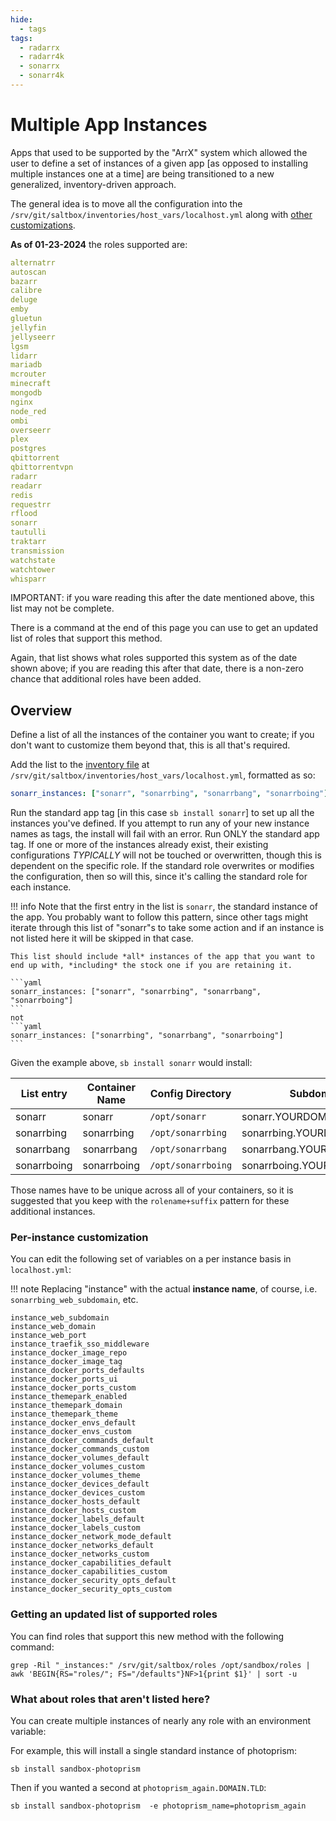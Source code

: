 ```yaml
---
hide:
  - tags
tags:
  - radarrx
  - radarr4k
  - sonarrx
  - sonarr4k
---
```


# Multiple App Instances

Apps that used to be supported by the "ArrX" system which allowed the user to define a set of instances of a given app [as opposed to installing multiple instances one at a time] are being transitioned to a new generalized, inventory-driven approach.

The general idea is to move all the configuration into the `/srv/git/saltbox/inventories/host_vars/localhost.yml` along with [other customizations](../saltbox/inventory/index.md).

**As of 01-23-2024** the roles supported are:

```yaml
alternatrr
autoscan
bazarr
calibre
deluge
emby
gluetun
jellyfin
jellyseerr
lgsm
lidarr
mariadb
mcrouter
minecraft
mongodb
nginx
node_red
ombi
overseerr
plex
postgres
qbittorrent
qbittorrentvpn
radarr
readarr
redis
requestrr
rflood
sonarr
tautulli
traktarr
transmission
watchstate
watchtower
whisparr
```

IMPORTANT: if you ware reading this after the date mentioned above, this list may not be complete.

There is a command at the end of this page you can use to get an updated list of roles that support this method.

Again, that list shows what roles supported this system as of the date shown above; if you are reading this after that date, there is a non-zero chance that additional roles have been added.

## Overview

Define a list of all the instances of the container you want to create; if you don't want to customize them beyond that, this is all that's required.

Add the list to the [inventory file](../saltbox/inventory/index.md) at `/srv/git/saltbox/inventories/host_vars/localhost.yml`, formatted as so:

```yaml
sonarr_instances: ["sonarr", "sonarrbing", "sonarrbang", "sonarrboing"]
```

Run the standard app tag [in this case `sb install sonarr`] to set up all the instances you've defined.  If you attempt to run any of your new instance names as tags, the install will fail with an error.  Run ONLY the standard app tag.  If one or more of the instances already exist, their existing configurations *TYPICALLY* will not be touched or overwritten, though this is dependent on the specific role.  If the standard role overwrites or modifies the configuration, then so will this, since it's calling the standard role for each instance.

!!! info
    Note that the first entry in the list is `sonarr`, the standard instance of the app.  You probably want to follow this pattern, since other tags might iterate through this list of "sonarr"s to take some action and if an instance is not listed here it will be skipped in that case.

    This list should include *all* instances of the app that you want to end up with, *including* the stock one if you are retaining it.

    ```yaml
    sonarr_instances: ["sonarr", "sonarrbing", "sonarrbang", "sonarrboing"]
    ```
    not
    ```yaml
    sonarr_instances: ["sonarrbing", "sonarrbang", "sonarrboing"]
    ```

Given the example above, `sb install sonarr` would install:

| List entry    | Container Name | Config Directory   | Subdomain                    |
| ------------- | -------------- | ------------------ | ---------------------------- |
| sonarr        | sonarr         | `/opt/sonarr`      | sonarr.YOURDOMAIN.TLD        |
| sonarrbing    | sonarrbing     | `/opt/sonarrbing`  | sonarrbing.YOURDOMAIN.TLD    |
| sonarrbang    | sonarrbang     | `/opt/sonarrbang`  | sonarrbang.YOURDOMAIN.TLD    |
| sonarrboing   | sonarrboing    | `/opt/sonarrboing` | sonarrboing.YOURDOMAIN.TLD   |

Those names have to be unique across all of your containers, so it is suggested that you keep with the `rolename+suffix` pattern for these additional instances.

### Per-instance customization

You can edit the following set of variables on a per instance basis in `localhost.yml`:

!!! note
    Replacing "instance" with the actual **instance name**, of course, i.e. `sonarrbing_web_subdomain`, etc.

```text
instance_web_subdomain
instance_web_domain
instance_web_port
instance_traefik_sso_middleware
instance_docker_image_repo
instance_docker_image_tag
instance_docker_ports_defaults
instance_docker_ports_ui
instance_docker_ports_custom
instance_themepark_enabled
instance_themepark_domain
instance_themepark_theme
instance_docker_envs_default
instance_docker_envs_custom
instance_docker_commands_default
instance_docker_commands_custom
instance_docker_volumes_default
instance_docker_volumes_custom
instance_docker_volumes_theme
instance_docker_devices_default
instance_docker_devices_custom
instance_docker_hosts_default
instance_docker_hosts_custom
instance_docker_labels_default
instance_docker_labels_custom
instance_docker_network_mode_default
instance_docker_networks_default
instance_docker_networks_custom
instance_docker_capabilities_default
instance_docker_capabilities_custom
instance_docker_security_opts_default
instance_docker_security_opts_custom
```

### Getting an updated list of supported roles

You can find roles that support this new method with the following command:

```shell
grep -Ril "_instances:" /srv/git/saltbox/roles /opt/sandbox/roles | awk 'BEGIN{RS="roles/"; FS="/defaults"}NF>1{print $1}' | sort -u
```

### What about roles that aren't listed here?

You can create multiple instances of nearly any role with an environment variable:

For example, this will install a single standard instance of photoprism:

```shell
sb install sandbox-photoprism
```

Then if you wanted a second at `photoprism_again.DOMAIN.TLD`:

```shell
sb install sandbox-photoprism  -e photoprism_name=photoprism_again
```


